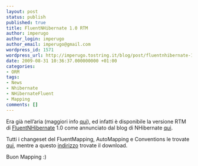 ```yaml
---
layout: post
status: publish
published: true
title: FluentNHibernate 1.0 RTM
author: imperugo
author_login: imperugo
author_email: imperugo@gmail.com
wordpress_id: 1571
wordpress_url: http://imperugo.tostring.it/blog/post/fluentnhibernate-10-rtm/
date: 2009-08-31 10:36:37.000000000 +01:00
categories:
- ORM
tags:
- News
- Nhibernate
- NHibernateFluent
- Mapping
comments: []
---
```

<p>
	Era gi&agrave; nell&rsquo;aria (maggiori info <a href="http://imperugo.tostring.it/Blog/Post/Fluent-NH-10-in-RC" target="_blank" title="Fluent NH 10 in RC">qui</a>), ed infatti &egrave; disponibile la versione RTM di <a href="http://fluentnhibernate.org/" rel="nofollow" target="_blank" title="FluentNHibernate">FluentNHibernate</a> 1.0 come annunciato dal blog di NHibernate <a href="http://nhforge.org/blogs/nhibernate/archive/2009/08/29/fluent-nhibernate-1-0.aspx" rel="nofollow" target="_blank" title="Fluent NHibernate 1.0 RTM Out">qui</a>.</p>
<p>
	Tutti i changeset del FluentMapping, AutoMapping e Conventions le trovate <a href="http://wiki.fluentnhibernate.org/Release_notes_1.0" rel="nofollow" target="_blank" title="FluentNhibernate 1.0 RTM Changeset">qui</a>, mentre a questo <a href="http://fluentnhibernate.org/downloads" rel="nofollow" target="_blank" title="FluentNHibernate 1.0 RTM">indirizzo</a> trovate il download.</p>
<p>
	Buon Mapping :)</p>
